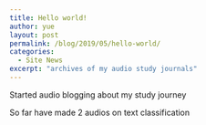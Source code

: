 ```yaml
---
title: Hello world!
author: yue
layout: post
permalink: /blog/2019/05/hello-world/
categories:
  - Site News
excerpt: "archives of my audio study journals"
---
```

Started audio blogging about my study journey

So far have made 2 audios on text classification

 [1 Text Classification Learning Curve]: https://www.youtube.com/watch?v=Ftc4VVsXPX0&t=17s
 [2 Feature Engineering is still key in deep learning models]: https://www.youtube.com/watch?v=8HSTh9YdGJo&t=15s
